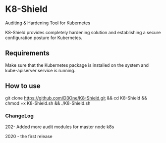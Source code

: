 # K8-Shield
Auditing &amp; Hardening Tool for Kubernetes

K8-Shield provides completely hardening solution and establishing a secure configuration posture for Kubernetes.

          
## Requirements

Make sure that the Kubernetes package is installed on the system and kube-apiserver service is running.

## How to use

git clone https://github.com/D3One/K8-Shield.git && cd K8-Shield && chmod +x K8-Shield.sh && ./K8-Shield.sh

### ChangeLog

202-  Added more audit modules for master node k8s

2020 - the first release 
